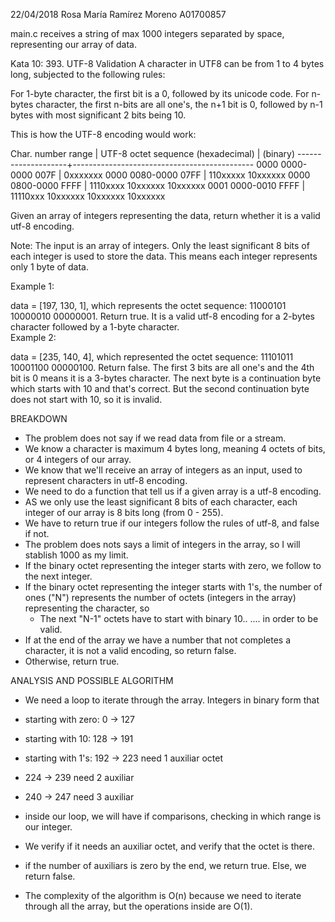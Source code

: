 22/04/2018
Rosa María Ramírez Moreno
A01700857


main.c receives a string of max 1000 integers separated by space, representing our array of data.


Kata 10: 393. UTF-8 Validation
A character in UTF8 can be from 1 to 4 bytes long, subjected to the following rules:

For 1-byte character, the first bit is a 0, followed by its unicode code.
For n-bytes character, the first n-bits are all one's, the n+1 bit is 0, followed by n-1 bytes with most significant 2 bits being 10.

This is how the UTF-8 encoding would work:

   Char. number range  |        UTF-8 octet sequence        (hexadecimal)    |              (binary)     --------------------+---------------------------------------------     0000 0000-0000 007F | 0xxxxxxx     0000 0080-0000 07FF | 110xxxxx 10xxxxxx     0000 0800-0000 FFFF | 1110xxxx 10xxxxxx 10xxxxxx     0001 0000-0010 FFFF | 11110xxx 10xxxxxx 10xxxxxx 10xxxxxx  

Given an array of integers representing the data, return whether it is a valid utf-8 encoding.

Note:
The input is an array of integers. Only the least significant 8 bits of each integer is used to store the data. This means each integer represents only 1 byte of data.

Example 1:

data = [197, 130, 1], which represents the octet sequence: 11000101 10000010 00000001.    Return true.  It is a valid utf-8 encoding for a 2-bytes character followed by a 1-byte character.  
Example 2:

data = [235, 140, 4], which represented the octet sequence: 11101011 10001100 00000100.    Return false.  The first 3 bits are all one's and the 4th bit is 0 means it is a 3-bytes character.  The next byte is a continuation byte which starts with 10 and that's correct.  But the second continuation byte does not start with 10, so it is invalid.


BREAKDOWN
- The problem does not say if we read data from file or a stream.
- We know a character is maximum 4 bytes long, meaning 4 octets of bits, or 4 integers of our array.
- We know that we'll receive an array of integers as an input, used to represent characters in utf-8 encoding.
- We need to do a function that tell us if a given array is a utf-8 encoding.
- AS we only use the least significant 8 bits of each character, each integer of our array is 8 bits long (from 0 - 255).
- We have to return true if our integers follow the rules of utf-8, and false if not.
- The problem does nots says a limit of integers in the array, so I will stablish 1000 as my limit.
- If the binary octet representing the integer starts with zero, we follow to the next integer.
- If the binary octet representing the integer starts with 1's, the number of ones ("N") represents the number of octets (integers in the array) representing the character, so
    - The next "N-1" octets have to start with binary 10.. .... in order to be valid.
- If at the end of the array we have a number that not completes a character, it is not a valid encoding, so return false.
- Otherwise, return true.

ANALYSIS AND POSSIBLE ALGORITHM
- We need a loop to iterate through the array.
Integers in binary form that
- starting with zero: 0 -> 127
- starting with 10: 128 -> 191
- starting with 1's: 192 -> 223 need 1 auxiliar octet
- 224 -> 239 need 2 auxiliar
- 240 -> 247 need 3 auxiliar
- inside our loop, we will have if comparisons, checking in which range is our integer.
- We verify if it needs an auxiliar octet, and verify that the octet is there.
- if the number of auxiliars is zero by the end, we return true. Else, we return false.

- The complexity of the algorithm is O(n) because we need to iterate through all the array, but the operations inside are O(1).